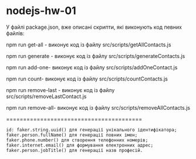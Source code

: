 # nodejs-hw-01

У файлі package.json, вже описані скрипти, які виконують код певних файлів:

npm run get-all - виконує код із файлу src/scripts/getAllContacts.js

npm run generate - виконує код із файлу src/scripts/generateContacts.js

npm run add-one- виконує код із файлу src/scripts/addOneContact.js

npm run count- виконує код із файлу src/scripts/countContacts.js

npm run remove-last - виконує код із файлу src/scripts/removeLastContact.js

npm run remove-all- виконує код із файлу src/scripts/removeAllContacts.js

========================================

    id: faker.string.uuid() для генерації унікального ідентифікатора;
    faker.person.fullName() для генерації повних імен;
    faker.phone.number() для створення телефонних номерів;
    faker.internet.email() для формування електронних адрес;
    faker.person.jobTitle() для генерації назв професій.
